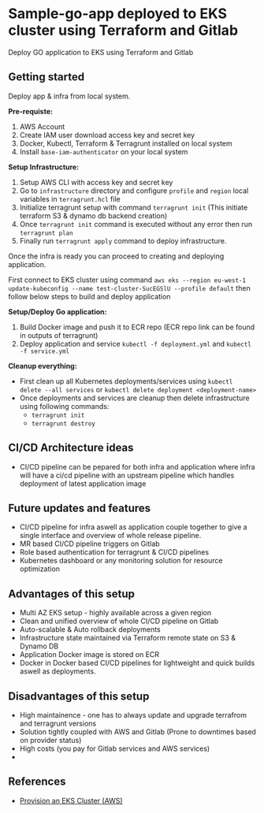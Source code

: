 # Sample-go-app deployed to EKS cluster using Terraform and Gitlab

Deploy GO application to EKS using Terraform and Gitlab

## Getting started

Deploy app & infra from local system.

**Pre-requiste:**

1. AWS Account
2. Create IAM user download access key and secret key
4. Docker, Kubectl, Terraform & Terragrunt installed on local system
5. Install `base-iam-authenticator` on your local system


**Setup Infrastructure:**

1. Setup AWS CLI with access key and secret key
2. Go to `infrastructure` directory and configure `profile` and `region` local variables in `terragrunt.hcl` file
3. Initialize terragrunt setup with command `terragrunt init` (This initiate terraform S3 & dynamo db backend creation)
4. Once `terragrunt init` command is executed without any error then run `terragrunt plan`
5. Finally run `terragrunt apply` command to deploy infrastructure.


Once the infra is ready you can proceed to creating and deploying application.

First connect to EKS cluster using command `aws eks --region eu-west-1 update-kubeconfig --name test-cluster-SucEGSlU --profile default` then follow below steps to build and deploy application


**Setup/Deploy Go application:**
1. Build Docker image and push it to ECR repo (ECR repo link can be found in outputs of terragrunt)
2. Deploy application and service `kubectl -f deployment.yml` and `kubectl -f service.yml`


**Cleanup everything:**

- First clean up all Kubernetes deployments/services using `kubectl delete --all services` or `kubectl delete deployment <deployment-name>`
- Once deployments and services are cleanup then delete infrastructure using following commands:
  - `terragrunt init`
  - `terragrunt destroy`

## CI/CD Architecture ideas

- CI/CD pipeline can be pepared for both infra and application where infra will have a ci/cd pipeline with an upstream pipeline which handles deployment of latest application image


## Future updates and features

- CI/CD pipeline for infra aswell as application couple together to give a single interface and overview of whole release pipeline.
- MR based CI/CD pipeline triggers on Gitlab
- Role based authentication for terragrunt &  CI/CD pipelines
- Kubernetes dashboard or any monitoring solution for resource optimization


## Advantages of this setup

- Multi AZ EKS setup - highly available across a given region
- Clean and unified overview of whole CI/CD pipeline on Gitlab
- Auto-scalable & Auto rollback deployments
- Infrastructure state maintained via Terraform remote state on S3 & Dynamo DB
- Application Docker image is stored on ECR
- Docker in Docker based CI/CD pipelines for lightweight and quick builds aswell as deployments.


## Disadvantages of this setup

- High maintainence - one has to always update and upgrade terrafrom and terragrunt versions
- Solution tightly coupled with AWS and Gitlab (Prone to downtimes based on provider status)
- High costs (you pay for Gitlab services and AWS services)
- 

## References

- [Provision an EKS Cluster (AWS)](https://learn.hashicorp.com/tutorials/terraform/eks?in=terraform/kubernetes)
